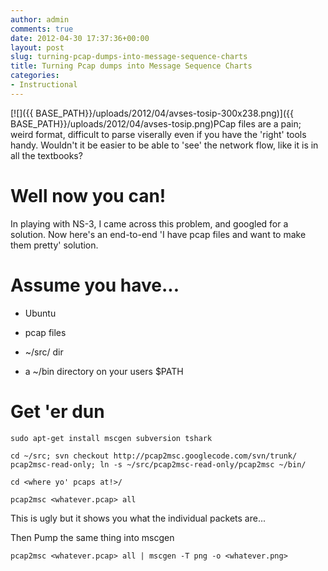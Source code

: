 ```yaml
---
author: admin
comments: true
date: 2012-04-30 17:37:36+00:00
layout: post
slug: turning-pcap-dumps-into-message-sequence-charts
title: Turning Pcap dumps into Message Sequence Charts
categories:
- Instructional
---
```


[![]({{ BASE_PATH}}/uploads/2012/04/avses-tosip-300x238.png)]({{ BASE_PATH}}/uploads/2012/04/avses-tosip.png)PCap files are a pain; weird format, difficult to parse viserally even if you have the 'right' tools handy. Wouldn't it be easier to be able to 'see' the network flow, like it is in all the textbooks?

# Well now you can!

In playing with NS-3, I came across this problem, and googled for a solution. Now here's an end-to-end 'I have pcap files and want to make them pretty' solution.

# Assume you have...

	
  * Ubuntu

	
  * pcap files

	
  * ~/src/ dir

	
  * a ~/bin directory on your users $PATH

# Get 'er dun

`sudo apt-get install mscgen subversion tshark`

`cd ~/src;
svn checkout http://pcap2msc.googlecode.com/svn/trunk/ pcap2msc-read-only; ln -s ~/src/pcap2msc-read-only/pcap2msc ~/bin/`

`cd <where yo' pcaps at!>/`

`pcap2msc <whatever.pcap> all`

This is ugly but it shows you what the individual packets are...

Then Pump the same thing into mscgen

`pcap2msc <whatever.pcap> all | mscgen -T png -o <whatever.png>
`

